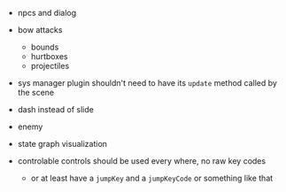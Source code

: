 - npcs and dialog

- bow attacks
  - bounds
  - hurtboxes
  - projectiles

- sys manager plugin shouldn't need to have its `update` method called by the scene

- dash instead of slide

- enemy

- state graph visualization

- controlable controls should be used every where, no raw key codes
  - or at least have a `jumpKey` and a `jumpKeyCode` or something like that
